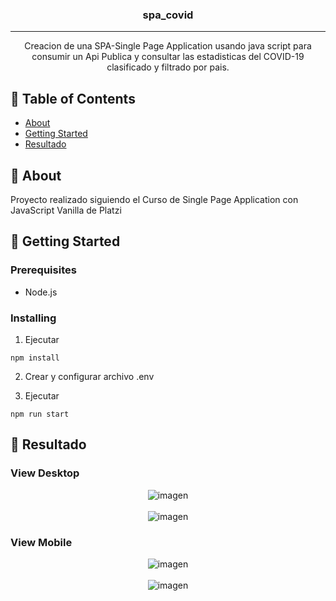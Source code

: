 <h3 align="center">spa_covid</h3>

---

<p align="center"> Creacion de una SPA-Single Page Application usando java script para consumir un Api Publica y consultar las estadisticas del COVID-19 clasificado y filtrado por pais.
    <br> 
</p>

## 📝 Table of Contents

- [About](#about)
- [Getting Started](#getting_started)
- [Resultado](#result)

## 🧐 About <a name = "about"></a>

Proyecto realizado siguiendo el Curso de Single Page Application con JavaScript Vanilla de Platzi

## 🏁 Getting Started <a name = "getting_started"></a>

### Prerequisites

- Node.js

### Installing

1. Ejecutar

```
npm install
```

2. Crear y configurar archivo .env


3. Ejecutar

```
npm run start
```

## 🧐 Resultado <a name = "result"></a>

### View Desktop

<div align="center">
  <img src="https://i.imgur.com/EK8t1OO.png" alt="imagen"></img>
</div>
<br>
<div align="center">
  <img src="https://i.imgur.com/3zHq6fb.png" alt="imagen"></img>
</div>

### View Mobile

<div align="center">
  <img src="https://i.imgur.com/6wA20Ll.png" alt="imagen"></img>
</div>
<br>
<div align="center">
  <img src="https://i.imgur.com/Ha6aSKS.png" alt="imagen"></img>
</div>

